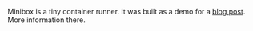 Minibox is a tiny container runner. It was built as a demo for a
[blog post](https://jayconrod.com/posts/104/minibox--a-miniature-linux-container-runner).
More information there.
